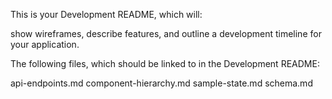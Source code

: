 This is your Development README, which will:

show wireframes,
describe features, and
outline a development timeline for your application.

The following files, which should be linked to in the Development README:

api-endpoints.md
component-hierarchy.md
sample-state.md
schema.md
